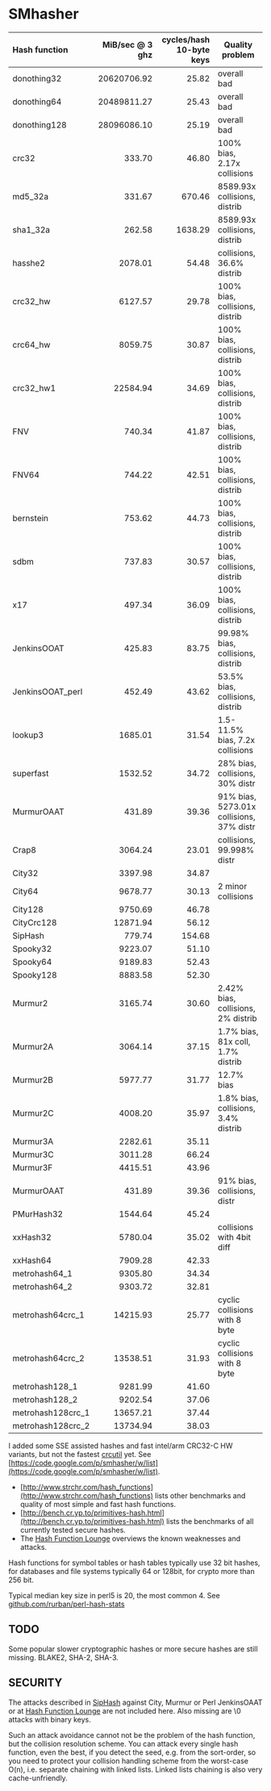 SMhasher
========

| Hash function   |MiB/sec @ 3 ghz | cycles/hash 10-byte keys | Quality problem |
|:----------------|------------:|-------------:|--------------------------------|
| donothing32     | 20620706.92 |        25.82 | overall bad                    |
| donothing64     | 20489811.27 |        25.43 | overall bad                    |
| donothing128    | 28096086.10 |        25.19 | overall bad                    |
| crc32           |      333.70 |        46.80 | 100% bias, 2.17x collisions    |
| md5_32a         |      331.67 |       670.46 | 8589.93x collisions, distrib   |
| sha1_32a        |      262.58 |      1638.29 | 8589.93x collisions, distrib   |
| hasshe2         |     2078.01 |        54.48 | collisions, 36.6% distrib      |
| crc32_hw        |     6127.57 |        29.78 | 100% bias, collisions, distrib |
| crc64_hw        |     8059.75 |        30.87 | 100% bias, collisions, distrib |
| crc32_hw1       |    22584.94 |        34.69 | 100% bias, collisions, distrib |
| FNV             |      740.34 |        41.87 | 100% bias, collisions, distrib |
| FNV64           |      744.22 |        42.51 | 100% bias, collisions, distrib |
| bernstein       |      753.62 |        44.73 | 100% bias, collisions, distrib |
| sdbm            |      737.83 |        30.57 | 100% bias, collisions, distrib |
| x17             |      497.34 |        36.09 | 100% bias, collisions, distrib |
| JenkinsOOAT     |      425.83 |        83.75 | 99.98% bias, collisions, distrib |
| JenkinsOOAT_perl|      452.49 |        43.62 | 53.5% bias, collisions, distrib |
| lookup3         |     1685.01 |        31.54 | 1.5-11.5% bias, 7.2x collisions |
| superfast       |     1532.52 |        34.72 | 28% bias, collisions, 30% distr |
| MurmurOAAT      |      431.89 |        39.36 | 91% bias, 5273.01x collisions, 37% distr |
| Crap8           |     3064.24 |        23.01 | collisions, 99.998% distr      |
| City32          |     3397.98 |        34.87 |                                |
| City64          |     9678.77 |        30.13 | 2 minor collisions             |
| City128         |     9750.69 |        46.78 |                                |
| CityCrc128      |    12871.94 |        56.12 |                                |
| SipHash         |      779.74 |       154.68 |                                |
| Spooky32        |     9223.07 |        51.10 |                                |
| Spooky64        |     9189.83 |        52.43 |                                |
| Spooky128       |     8883.58 |        52.30 |                                |
| Murmur2         |	    3165.74 |	   30.60 | 2.42% bias, collisions, 2% distrib |
| Murmur2A        |	    3064.14 |	   37.15 | 1.7% bias, 81x coll, 1.7% distrib  |
| Murmur2B        |	    5977.77 |	   31.77 | 12.7% bias                     |
| Murmur2C        |	    4008.20 |	   35.97 | 1.8% bias, collisions, 3.4% distrib |
| Murmur3A        |	    2282.61 |	   35.11 |                            |
| Murmur3C        |	    3011.28 |	   66.24 |                            |
| Murmur3F        |	    4415.51 |	   43.96 |                            |
| MurmurOAAT      |	     431.89 |	   39.36 | 91% bias, collisions, distr |
| PMurHash32      |	    1544.64 |	   45.24 |                            |
| xxHash32        |	    5780.04 |	   35.02 | collisions with 4bit diff  |
| xxHash64        |	    7909.28 |	   42.33 |                            |
| metrohash64_1   |	    9305.80 |	   34.34 |                            |
| metrohash64_2   |	    9303.72 |	   32.81 |                            |
| metrohash64crc_1 |   14215.93 |	   25.77 | cyclic collisions with 8 byte |
| metrohash64crc_2 |   13538.51 |	   31.93 | cyclic collisions with 8 byte |
| metrohash128_1  |	    9281.99 |	   41.60 |                            |
| metrohash128_2  |	    9202.54 |	   37.06 |                            |
| metrohash128crc_1 |  13657.21 |	   37.44 |                            |
| metrohash128crc_2 |  13734.94 |	   38.03 |                            |

I added some SSE assisted hashes and fast intel/arm CRC32-C HW variants, but not the fastest
[crcutil](https://code.google.com/p/crcutil/) yet.
See [https://code.google.com/p/smhasher/w/list](https://code.google.com/p/smhasher/w/list).

* [http://www.strchr.com/hash_functions](http://www.strchr.com/hash_functions) lists other benchmarks and quality of most simple and fast hash functions.
* [http://bench.cr.yp.to/primitives-hash.html](http://bench.cr.yp.to/primitives-hash.html) lists the benchmarks of all currently tested secure hashes.
* The [Hash Function Lounge](http://www.larc.usp.br/~pbarreto/hflounge.html) overviews the known weaknesses and attacks.

Hash functions for symbol tables or hash tables typically use 32 bit hashes,
for databases and file systems typically 64 or 128bit, for crypto more than 256 bit.

Typical median key size in perl5 is 20, the most common 4.
See [github.com/rurban/perl-hash-stats](https://github.com/rurban/perl-hash-stats)

TODO
----
Some popular slower cryptographic hashes or more secure hashes are still missing.
BLAKE2, SHA-2, SHA-3.

SECURITY
--------

The attacks described in [SipHash](https://131002.net/siphash/) against City, Murmur or Perl
JenkinsOAAT or at [Hash Function Lounge](http://www.larc.usp.br/~pbarreto/hflounge.html) are not included here.
Also missing are \0 attacks with binary keys.

Such an attack avoidance cannot not be the problem of the hash function, but the collision resolution scheme.
You can attack every single hash function, even the best, if you detect the seed, e.g. from the sort-order,
so you need to protect your collision handling scheme from the worst-case O(n), i.e. separate chaining
with linked lists. Linked lists chaining is also very cache-unfriendly.
